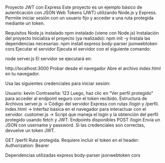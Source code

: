 Proyecto JWT con Express
Este proyecto es un ejemplo básico de autenticación con JSON Web Tokens (JWT) utilizando Node.js y Express. Permite iniciar sesión con un usuario fijo y acceder a una ruta protegida mediante un token.

Requisitos
Node.js instalado
npm instalado (viene con Node.js)
Instalación del proyecto
Inicializa el proyecto (ya realizado):
npm init -y
Instala las dependencias necesarias:
npm install express body-parser jsonwebtoken cors
Ejecutar el servidor
Ejecuta el servidor con el siguiente comando:

node server.js
El servidor se ejecutará en:

http://localhost:3000
Probar desde el navegador
Abre el archivo index.html en tu navegador.

Usa las siguientes credenciales para iniciar sesión:

Usuario: kevin
Contraseña: 123
Luego, haz clic en “Ver perfil protegido” para acceder al endpoint seguro con el token recibido.
Estructura de Archivos
server.js → Código del servidor Express con rutas /login y /perfil.
index.html → Interfaz básica en el navegador para interactuar con el servidor.
customer.js → Script que maneja el login y la obtención del perfil protegido usando fetch y JWT.
Endpoints disponibles
POST /login
Envía un JSON con username y password.
Si las credenciales son correctas, devuelve un token JWT.

GET /perfil
Ruta protegida. Requiere incluir el token en el header:
Authorization: Bearer <token>

Dependencias utilizadas
express
body-parser
jsonwebtoken
cors
